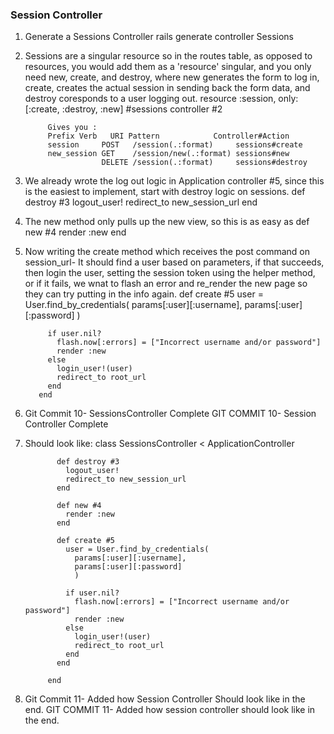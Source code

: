 ### Session Controller

1. Generate a Sessions Controller
          rails generate controller Sessions
2. Sessions are a singular resource so in the routes table, as opposed to resources, you would add them as a 'resource' singular, and you only need new, create, and destroy, where new generates the form to log in, create, creates the actual session in sending back the form data, and destroy coresponds to a user logging out.
            resource :session, only: [:create, :destroy, :new] #sessions controller #2

            Gives you :
            Prefix Verb   URI Pattern            Controller#Action
            session     POST   /session(.:format)     sessions#create
            new_session GET    /session/new(.:format) sessions#new
                        DELETE /session(.:format)     sessions#destroy
3. We already wrote the log out logic in Application controller #5, since this is the easiest to implement, start with destroy logic on sessions.
      def destroy #3
        logout_user!
        redirect_to new_session_url
      end
4. The new method only pulls up the new view, so this is as easy as
          def new #4
            render :new
          end

5. Now writing the create method which receives the post command on session_url- It should find a user based on parameters, if that succeeds, then login the user, setting the session token using the helper method, or if it fails, we wnat to flash an error and re_render the new page so they can try putting in the info again.
          def create #5
            user = User.find_by_credentials(
              params[:user][:username],
              params[:user][:password]
              )

            if user.nil?
              flash.now[:errors] = ["Incorrect username and/or password"]
              render :new
            else
              login_user!(user)
              redirect_to root_url
            end
          end

6. Git Commit 10- SessionsController Complete
        GIT COMMIT 10- Session Controller Complete

7. Should look like:
            class SessionsController < ApplicationController

              def destroy #3
                logout_user!
                redirect_to new_session_url
              end

              def new #4
                render :new
              end

              def create #5
                user = User.find_by_credentials(
                  params[:user][:username],
                  params[:user][:password]
                  )

                if user.nil?
                  flash.now[:errors] = ["Incorrect username and/or password"]
                  render :new
                else
                  login_user!(user)
                  redirect_to root_url
                end
              end

            end

8. Git Commit 11- Added how Session Controller Should look like in the end.
        GIT COMMIT 11- Added how session controller should look like in the end.
